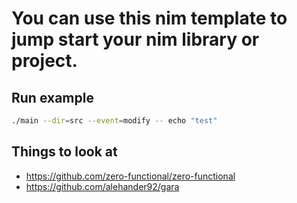 # You can use this nim template to jump start your nim library or project.

## Run example

```bash
./main --dir=src --event=modify -- echo "test"
```

## Things to look at

* https://github.com/zero-functional/zero-functional
* https://github.com/alehander92/gara